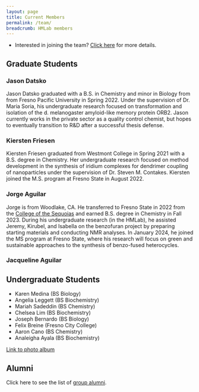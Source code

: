 ```yaml
---
layout: page
title: Current Members
permalink: /team/
breadcrumb: HMLab members
---
```


- Interested in joining the team? [Click here](/research/opportunities) for more details. 

## Graduate Students

### Jason Datsko

Jason Datsko graduated with a B.S. in Chemistry and minor in Biology from from Fresno Pacific University in Spring 2022. Under the supervision of Dr. Maria Soria, his undergraduate research focused on transformation and isolation of the d. melanogaster amyloid-like memory protein ORB2. Jason currently works in the private sector as a quality control chemist, but hopes to eventually transition to R&D after a successful thesis defense.

### Kiersten Friesen

Kiersten Friesen graduated from Westmont College in Spring 2021 with a B.S. degree in Chemistry. Her undergraduate research focused on method development in the synthesis of iridium complexes for dendrimer coupling of nanoparticles under the supervision of Dr. Steven M. Contakes. Kiersten joined the M.S. program at Fresno State in August 2022.

### Jorge Aguilar

Jorge is from Woodlake, CA. He transferred to Fresno State in 2022 from the [College of the Sequoias](https://www.cos.edu/en-us) and earned B.S. degree in Chemistry in Fall 2023. During his undergraduate research (in the HMLab), he assisted Jeremy, Kirubel, and Isabella on the benzofuran project by preparing starting materials and conducting NMR analyses. In January 2024, he joined the MS program at Fresno State, where his research will focus on green and sustainable approaches to the synthesis of benzo-fused heterocycles. 

### Jacqueline Aguilar

## Undergraduate Students

* Karen Medina (BS Biology)
* Angelia Leggett (BS Biochemistry)
* Mariah Sadeddin (BS Chemistry)
* Chelsea Lim (BS Biochemistry)
* Joseph Bernardo (BS Biology)
* Felix Breine (Fresno City College)
* Aaron Cano (BS Chemistry)
* Analeigha Ayala (BS Biochemistry)

 [Link to photo album](/team/photos)

## Alumni

Click here to see the list of [group alumni](/team/alumni). 